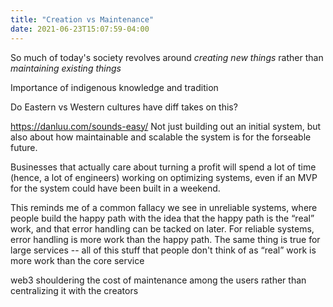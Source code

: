```yaml
---
title: "Creation vs Maintenance"
date: 2021-06-23T15:07:59-04:00
---
```


So much of today's society revolves around *creating new things* rather than *maintaining existing things*

Importance of indigenous knowledge and tradition

Do Eastern vs Western cultures have diff takes on this?

https://danluu.com/sounds-easy/
Not just building out an initial system, but also about how maintainable and scalable the system is for the forseable future.

Businesses that actually care about turning a profit will spend a lot of time (hence, a lot of engineers) working on optimizing systems, even if an MVP for the system could have been built in a weekend.

This reminds me of a common fallacy we see in unreliable systems, where people build the happy path with the idea that the happy path is the “real” work, and that error handling can be tacked on later. For reliable systems, error handling is more work than the happy path. The same thing is true for large services -- all of this stuff that people don't think of as “real” work is more work than the core service

web3
shouldering the cost of maintenance among the users rather than centralizing it with the creators